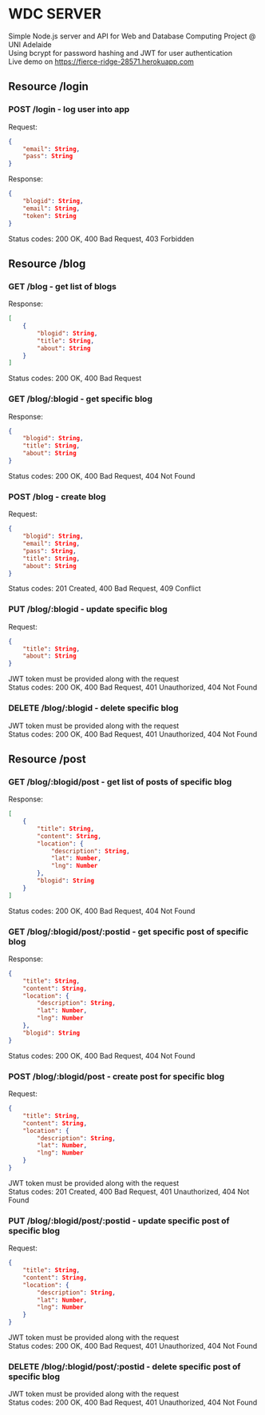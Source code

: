 # WDC SERVER
Simple Node.js server and API for Web and Database Computing Project @ UNI Adelaide   
Using bcrypt for password hashing and JWT for user authentication   
Live demo on https://fierce-ridge-28571.herokuapp.com

## Resource /login

### POST /login - log user into app  

Request:
```json
{
	"email": String,
	"pass": String
}
```
Response:
```json
{
	"blogid": String,
	"email": String,
	"token": String
}
```

Status codes: 200 OK, 400 Bad Request, 403 Forbidden

## Resource /blog

### GET /blog - get list of blogs  

Response:
```json
[
	{
		"blogid": String,
		"title": String,
		"about": String
	}
]
```

Status codes: 200 OK, 400 Bad Request

### GET /blog/:blogid - get specific blog  

Response:
```json
{
	"blogid": String,
	"title": String,
	"about": String
}
```

Status codes: 200 OK, 400 Bad Request, 404 Not Found

### POST /blog - create blog  

Request:
```json
{
	"blogid": String,
	"email": String,
	"pass": String,
	"title": String,
	"about": String
}
```

Status codes: 201 Created, 400 Bad Request, 409 Conflict

### PUT /blog/:blogid - update specific blog  

Request:
```json
{
	"title": String,
	"about": String
}
```

JWT token must be provided along with the request   
Status codes: 200 OK, 400 Bad Request, 401 Unauthorized, 404 Not Found

### DELETE /blog/:blogid - delete specific blog  

JWT token must be provided along with the request   
Status codes: 200 OK, 400 Bad Request, 401 Unauthorized, 404 Not Found

## Resource /post

### GET /blog/:blogid/post - get list of posts of specific blog  

Response:
```json
[
	{
		"title": String,
		"content": String,
		"location": {
			"description": String,
			"lat": Number,
			"lng": Number
		},
		"blogid": String
	}
]
```

Status codes: 200 OK, 400 Bad Request, 404 Not Found

### GET /blog/:blogid/post/:postid - get specific post of specific blog  

Response:
```json
{
	"title": String,
	"content": String,
	"location": {
		"description": String,
		"lat": Number,
		"lng": Number
	},
	"blogid": String
}
```

Status codes: 200 OK, 400 Bad Request, 404 Not Found

### POST /blog/:blogid/post - create post for specific blog  

Request:
```json
{
	"title": String,
	"content": String,
	"location": {
		"description": String,
		"lat": Number,
		"lng": Number
	}
}
```

JWT token must be provided along with the request   
Status codes: 201 Created, 400 Bad Request, 401 Unauthorized, 404 Not Found

### PUT /blog/:blogid/post/:postid - update specific post of specific blog  

Request:
```json
{
	"title": String,
	"content": String,
	"location": {
		"description": String,
		"lat": Number,
		"lng": Number
	}
}
```

JWT token must be provided along with the request   
Status codes: 200 OK, 400 Bad Request, 401 Unauthorized, 404 Not Found

### DELETE /blog/:blogid/post/:postid - delete specific post of specific blog  

JWT token must be provided along with the request   
Status codes: 200 OK, 400 Bad Request, 401 Unauthorized, 404 Not Found
